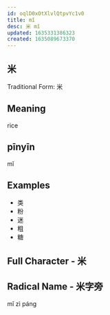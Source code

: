 ```yaml
---
id: oqlD0xOtXlvlQtpvYc1v0
title: mǐ
desc: 米 mǐ
updated: 1635331386323
created: 1635089673370
---
```


## 米

Traditional Form: 米 

## Meaning

rice

## pīnyīn

mǐ

## Examples

- 类
- 粉
- 迷
- 粗
- 糖

## Full Character - 米

## Radical Name - 米字旁

mǐ zì páng
